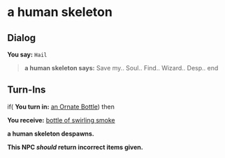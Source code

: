 # a human skeleton

## Dialog

**You say:** `Hail`



>**a human skeleton says:** Save my.. Soul.. Find.. Wizard.. Desp..
end

## Turn-Ins





if( **You turn in:** [an Ornate Bottle](/item/12964)) then


 **You receive:**  [bottle of swirling smoke](/item/12967) 


**a human skeleton despawns.**

**This NPC *should* return incorrect items given.**





